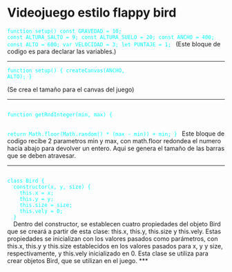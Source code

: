# **Videojuego estilo flappy bird**

<code style="color : aqua">function setup()
const GRAVEDAD = 10;
const ALTURA_SALTO = 9;
const ALTURA_SUELO = 20; 
const ANCHO = 400;
const ALTO = 600;
var VELOCIDAD = 3;
let PUNTAJE = 1;
</code>
(Este bloque de codigo es para declarar las variables.)
***

<code style="color : aqua">function setup()
  {
  createCanvas(ANCHO, ALTO);
}     
</code>
(Se crea el tamaño para el canvas del juego)
***

<code style="color : aqua">
function getRndInteger(min, max) {

  return Math.floor(Math.random() * (max - min)) + min;
}
  </code>
  Este bloque de codigo recibe 2 parametros min y max, con math.floor
  redondea el numero hacia abajo para devolver un entero.
  Aqui se genera el tamaño de las barras que se deben atravesar.
  ***
  
  <code style="color : aqua">
class Bird {
  constructor(x, y, size) {
    this.x = x;
    this.y = y;
    this.size = size;
    this.vely = 0;
  }
  </code>
Dentro del constructor, se establecen cuatro propiedades del objeto Bird que se creará a partir de esta clase: this.x, this.y, this.size y this.vely. Estas propiedades se inicializan con los valores pasados como parámetros, con this.x, this.y y this.size establecidos en los valores pasados para x, y y size, respectivamente, y this.vely inicializado en 0.
Esta clase se utiliza para crear objetos Bird, que se utilizan en el juego.
***
  



